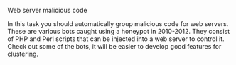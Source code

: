 
Web server malicious code

In this task you should automatically group malicious code for web servers. These are various bots caught using a honeypot in 2010-2012. They consist of PHP and Perl scripts that can be injected into a web server to control it. Check out some of the bots, it will be easier to develop good features for clustering.